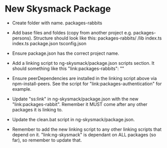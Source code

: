 # New Skysmack Package

- Create folder with name.
    packages-rabbits

- Add base files and foldes (copy from another project e.g. packages-persons). Structure should look like this:
    packages-rabbits/
        /lib
            index.ts
        index.ts
        package.json
        tsconfig.json

- Ensure package.json has the correct project name.

- Add a linking script to ng-skysmack/package.json scripts section. It should something like this
    "link:packages-rabbits": ""

- Ensure peerDependencies are installed in the linking script above via npm-install-peers. See the script for "link:packages-authentication" for example.

- Update "ss:link" in ng-skysmack/package.json with the new "link:packages-rabbit". Remember it MUST come after any other packages it is linking to.

- Update the clean.bat script in ng-skysmack/package.json.

- Remember to add the new linking script to any other linking scripts that depend on it. "link:ng-skysmack" is dependant on ALL packages (so far), so remember to update that.